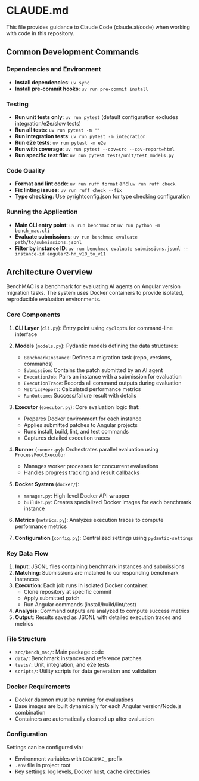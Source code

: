 # CLAUDE.md

This file provides guidance to Claude Code (claude.ai/code) when working with code in this repository.

## Common Development Commands

### Dependencies and Environment
- **Install dependencies**: `uv sync`
- **Install pre-commit hooks**: `uv run pre-commit install`

### Testing
- **Run unit tests only**: `uv run pytest` (default configuration excludes integration/e2e/slow tests)
- **Run all tests**: `uv run pytest -m ""`
- **Run integration tests**: `uv run pytest -m integration`
- **Run e2e tests**: `uv run pytest -m e2e`
- **Run with coverage**: `uv run pytest --cov=src --cov-report=html`
- **Run specific test file**: `uv run pytest tests/unit/test_models.py`

### Code Quality
- **Format and lint code**: `uv run ruff format` and `uv run ruff check`
- **Fix linting issues**: `uv run ruff check --fix`
- **Type checking**: Use pyrightconfig.json for type checking configuration

### Running the Application
- **Main CLI entry point**: `uv run benchmac` or `uv run python -m bench_mac.cli`
- **Evaluate submissions**: `uv run benchmac evaluate path/to/submissions.jsonl`
- **Filter by instance ID**: `uv run benchmac evaluate submissions.jsonl --instance-id angular2-hn_v10_to_v11`

## Architecture Overview

BenchMAC is a benchmark for evaluating AI agents on Angular version migration tasks. The system uses Docker containers to provide isolated, reproducible evaluation environments.

### Core Components

1. **CLI Layer** (`cli.py`): Entry point using `cyclopts` for command-line interface
2. **Models** (`models.py`): Pydantic models defining the data structures:
   - `BenchmarkInstance`: Defines a migration task (repo, versions, commands)
   - `Submission`: Contains the patch submitted by an AI agent
   - `ExecutionJob`: Pairs an instance with a submission for evaluation
   - `ExecutionTrace`: Records all command outputs during evaluation
   - `MetricsReport`: Calculated performance metrics
   - `RunOutcome`: Success/failure result with details

3. **Executor** (`executor.py`): Core evaluation logic that:
   - Prepares Docker environment for each instance
   - Applies submitted patches to Angular projects
   - Runs install, build, lint, and test commands
   - Captures detailed execution traces

4. **Runner** (`runner.py`): Orchestrates parallel evaluation using `ProcessPoolExecutor`
   - Manages worker processes for concurrent evaluations
   - Handles progress tracking and result callbacks

5. **Docker System** (`docker/`):
   - `manager.py`: High-level Docker API wrapper
   - `builder.py`: Creates specialized Docker images for each benchmark instance

6. **Metrics** (`metrics.py`): Analyzes execution traces to compute performance metrics
7. **Configuration** (`config.py`): Centralized settings using `pydantic-settings`

### Key Data Flow

1. **Input**: JSONL files containing benchmark instances and submissions
2. **Matching**: Submissions are matched to corresponding benchmark instances
3. **Execution**: Each job runs in isolated Docker container:
   - Clone repository at specific commit
   - Apply submitted patch
   - Run Angular commands (install/build/lint/test)
4. **Analysis**: Command outputs are analyzed to compute success metrics
5. **Output**: Results saved as JSONL with detailed execution traces and metrics

### File Structure
- `src/bench_mac/`: Main package code
- `data/`: Benchmark instances and reference patches
- `tests/`: Unit, integration, and e2e tests
- `scripts/`: Utility scripts for data generation and validation

### Docker Requirements
- Docker daemon must be running for evaluations
- Base images are built dynamically for each Angular version/Node.js combination
- Containers are automatically cleaned up after evaluation

### Configuration
Settings can be configured via:
- Environment variables with `BENCHMAC_` prefix
- `.env` file in project root
- Key settings: log levels, Docker host, cache directories